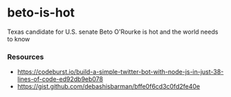 # beto-is-hot

Texas candidate for U.S. senate Beto O'Rourke is hot and the world needs to know

### Resources
* https://codeburst.io/build-a-simple-twitter-bot-with-node-js-in-just-38-lines-of-code-ed92db9eb078
* https://gist.github.com/debashisbarman/bffe0f6cd3c0fd2fe40e

